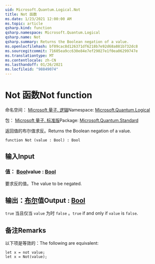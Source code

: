 ```yaml
---
uid: Microsoft.Quantum.Logical.Not
title: Not 函数
ms.date: 1/23/2021 12:00:00 AM
ms.topic: article
qsharp.kind: function
qsharp.namespace: Microsoft.Quantum.Logical
qsharp.name: Not
qsharp.summary: Returns the Boolean negation of a value.
ms.openlocfilehash: bf09cac8d126371df6218b7e92d68a881b732dc8
ms.sourcegitcommit: 71605ea9cc630e84e7ef29027e1f0ea06299747e
ms.translationtype: MT
ms.contentlocale: zh-CN
ms.lasthandoff: 01/26/2021
ms.locfileid: "98849074"
---
```

# <a name="not-function"></a><span data-ttu-id="78762-102">Not 函数</span><span class="sxs-lookup"><span data-stu-id="78762-102">Not function</span></span>

<span data-ttu-id="78762-103">命名空间： [Microsoft 量子. 逻辑](xref:Microsoft.Quantum.Logical)</span><span class="sxs-lookup"><span data-stu-id="78762-103">Namespace: [Microsoft.Quantum.Logical](xref:Microsoft.Quantum.Logical)</span></span>

<span data-ttu-id="78762-104">包： [Microsoft 量子. 标准版](https://nuget.org/packages/Microsoft.Quantum.Standard)</span><span class="sxs-lookup"><span data-stu-id="78762-104">Package: [Microsoft.Quantum.Standard](https://nuget.org/packages/Microsoft.Quantum.Standard)</span></span>


<span data-ttu-id="78762-105">返回值的布尔值求反。</span><span class="sxs-lookup"><span data-stu-id="78762-105">Returns the Boolean negation of a value.</span></span>

```qsharp
function Not (value : Bool) : Bool
```


## <a name="input"></a><span data-ttu-id="78762-106">输入</span><span class="sxs-lookup"><span data-stu-id="78762-106">Input</span></span>

### <a name="value--bool"></a><span data-ttu-id="78762-107">值： [Bool](xref:microsoft.quantum.lang-ref.bool)</span><span class="sxs-lookup"><span data-stu-id="78762-107">value : [Bool](xref:microsoft.quantum.lang-ref.bool)</span></span>

<span data-ttu-id="78762-108">要求反的值。</span><span class="sxs-lookup"><span data-stu-id="78762-108">The value to be negated.</span></span>



## <a name="output--bool"></a><span data-ttu-id="78762-109">输出：[布尔](xref:microsoft.quantum.lang-ref.bool)值</span><span class="sxs-lookup"><span data-stu-id="78762-109">Output : [Bool](xref:microsoft.quantum.lang-ref.bool)</span></span>

<span data-ttu-id="78762-110">`true` 当且仅当 `value` 为时 `false` 。</span><span class="sxs-lookup"><span data-stu-id="78762-110">`true` if and only if `value` is `false`.</span></span>

## <a name="remarks"></a><span data-ttu-id="78762-111">备注</span><span class="sxs-lookup"><span data-stu-id="78762-111">Remarks</span></span>

<span data-ttu-id="78762-112">以下项是等效的：</span><span class="sxs-lookup"><span data-stu-id="78762-112">The following are equivalent:</span></span>

```qsharp
let x = not value;
let x = Not(value);
```
